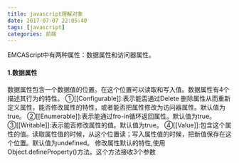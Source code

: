 ```yaml
---
title: javascript理解对象
date: 2017-07-07 22:05:40
tags: [javascript]
categories: 前端
---
```

EMCAScript中有两种属性：数据属性和访问器属性。
#### 1.数据属性
数据属性包含一个数据值的位置。在这个位置可以读取和写入值。数据属性有4个描述其行为的特性。
①[[Configurable]]:表示能否通过Delete 删除属性从而重新定义属性，能否修改属性的特性，或者能否把属性修改为访问器属性。默认值为true。
②[[Enumerable]]:表示能通过fro-in循环返回属性。默认值为true。
③[[Writable]]:表示能否修改属性的值。默认值为true。
④[[Value]]:包含这个属性的值。读取属性值的时候，从这个位置读；写入属性值的时候，把新值保存在这个位置。默认值为undefined。
修改属性默认的特性,使用Object.defineProperty()方法。这个方法接收3个参数